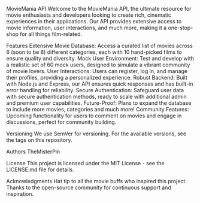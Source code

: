 MovieMania API
Welcome to the MovieMania API, the ultimate resource for movie enthusiasts and developers looking to create rich, cinematic experiences in their applications. Our API provides extensive access to movie information, user interactions, and much more, making it a one-stop-shop for all things film-related.

Features
Extensive Movie Database: Access a curated list of movies across 6 (soon to be 8) different categories, each with 10 hand-picked films to ensure quality and diversity.
Mock User Environment: Test and develop with a realistic set of 60 mock users, designed to simulate a vibrant community of movie lovers.
User Interactions: Users can register, log in, and manage their profiles, providing a personalized experience.
Robust Backend: Built with Node.js and Express, our API ensures quick responses and has built-in error handling for reliability.
Secure Authentication: Safeguard user data with secure authentication methods, ready to scale with additional admin and premium user capabilities.
Future-Proof: Plans to expand the database to include more movies, categories and much more!
Community Features: Upcoming functionality for users to comment on movies and engage in discussions, perfect for community building.




Versioning
We use SemVer for versioning. For the available versions, see the tags on this repository.

Authors
TheMisterPin

License
This project is licensed under the MIT License - see the LICENSE.md file for details.

Acknowledgments
Hat tip to all the movie buffs who inspired this project.
Thanks to the open-source community for continuous support and inspiration.
